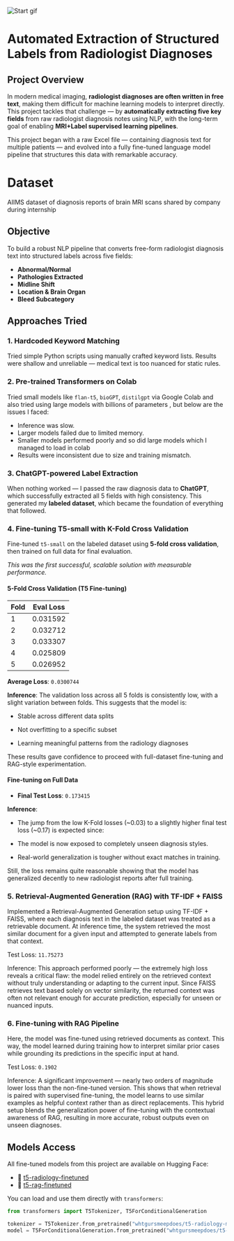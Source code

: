 ![Start gif](./images/start.gif "brain_scan")

# Automated Extraction of Structured Labels from Radiologist Diagnoses

## Project Overview

In modern medical imaging, **radiologist diagnoses are often written in free text**, making them difficult for machine learning models to interpret directly. This project tackles that challenge — by **automatically extracting five key fields** from raw radiologist diagnosis notes using NLP, with the long-term goal of enabling **MRI+Label supervised learning pipelines**.

This project began with a raw Excel file — containing diagnosis text for multiple patients — and evolved into a fully fine-tuned language model pipeline that structures this data with remarkable accuracy.

# Dataset 

AIIMS dataset of diagnosis reports of brain MRI scans shared by company during internship


## Objective

To build a robust NLP pipeline that converts free-form radiologist diagnosis text into structured labels across five fields:

- **Abnormal/Normal**
- **Pathologies Extracted**
- **Midline Shift**
- **Location & Brain Organ**
- **Bleed Subcategory**


## Approaches Tried

### 1. **Hardcoded Keyword Matching**
Tried simple Python scripts using manually crafted keyword lists. Results were shallow and unreliable — medical text is too nuanced for static rules.


### 2. **Pre-trained Transformers on Colab**
Tried small models like `flan-t5`, `bioGPT`, `distilgpt` via Google Colab and also tried using large models with billions of parameters , but below are the issues I faced: 

- Inference was slow.
- Larger models failed due to limited memory.
- Smaller models performed poorly and so did large models which I managed to load in colab
- Results were inconsistent due to size and training mismatch.


### 3.  **ChatGPT-powered Label Extraction**
When nothing worked — I passed the raw diagnosis data to **ChatGPT**, which successfully extracted all 5 fields with high consistency. This generated my **labeled dataset**, which became the foundation of everything that followed.


### 4. **Fine-tuning T5-small with K-Fold Cross Validation**
Fine-tuned `t5-small` on the labeled dataset using **5-fold cross validation**, then trained on full data for final evaluation.

*This was the first successful, scalable solution with measurable performance.*


#### 5-Fold Cross Validation (T5 Fine-tuning)

| Fold | Eval Loss |
|------|-----------|
| 1    |0.031592|
| 2    |0.032712|
| 3    |0.033307|
| 4    |0.025809|
| 5    |0.026952|

**Average Loss**: `0.0300744`

**Inference**:
The validation loss across all 5 folds is consistently low, with a slight variation between folds. This suggests that the model is:

- Stable across different data splits

- Not overfitting to a specific subset

- Learning meaningful patterns from the radiology diagnoses

These results gave confidence to proceed with full-dataset fine-tuning and RAG-style experimentation.


#### Fine-tuning on Full Data 

- **Final Test Loss**: `0.173415`

**Inference**:
- The jump from the low K-Fold losses (~0.03) to a slightly higher final test loss (~0.17) is expected since:

- The model is now exposed to completely unseen diagnosis styles.

- Real-world generalization is tougher without exact matches in training.

Still, the loss remains quite reasonable showing that the model has generalized decently to new radiologist reports after full training.

### 5. **Retrieval-Augmented Generation (RAG) with TF-IDF + FAISS**
Implemented a Retrieval-Augmented Generation setup using TF-IDF + FAISS, where each diagnosis text in the labeled dataset was treated as a retrievable document. At inference time, the system retrieved the most similar document for a given input and attempted to generate labels from that context.

Test Loss: `11.75273`

Inference:
This approach performed poorly — the extremely high loss reveals a critical flaw: the model relied entirely on the retrieved context without truly understanding or adapting to the current input. Since FAISS retrieves text based solely on vector similarity, the returned context was often not relevant enough for accurate prediction, especially for unseen or nuanced inputs.


### 6. **Fine-tuning with RAG Pipeline**
Here, the model was fine-tuned using retrieved documents as context. This way, the model learned during training how to interpret similar prior cases while grounding its predictions in the specific input at hand.

Test Loss: `0.1902`

Inference:
A significant improvement — nearly two orders of magnitude lower loss than the non-fine-tuned version. This shows that when retrieval is paired with supervised fine-tuning, the model learns to use similar examples as helpful context rather than as direct replacements.
This hybrid setup blends the generalization power of fine-tuning with the contextual awareness of RAG, resulting in more accurate, robust outputs even on unseen diagnoses.


## Models Access

All fine-tuned models from this project are available on Hugging Face:

- 🔗 [t5-radiology-finetuned](https://huggingface.co/whtgursmeepdoes/t5-radiology-model)
- 🔗 [t5-rag-finetuned](https://huggingface.co/whtgursmeepdoes/t5-RAG-radiology-model)

You can load and use them directly with `transformers`:

```python
from transformers import T5Tokenizer, T5ForConditionalGeneration

tokenizer = T5Tokenizer.from_pretrained("whtgursmeepdoes/t5-radiology-model")
model = T5ForConditionalGeneration.from_pretrained("whtgursmeepdoes/t5-radiology-model")
